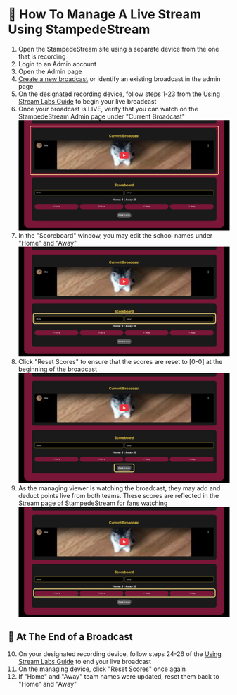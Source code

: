 # 🎦 How To Manage A Live Stream Using StampedeStream 

1. Open the StampedeStream site using a separate device from the one that is recording
2. Login to an Admin account 
3. Open the Admin page 
4. [Create a new broadcast](../Create,Edit,RemoveBroadcasts.md) or identify an existing broadcast in the admin page
5. On the designated recording device, follow steps 1-23 from the [Using Stream Labs Guide](../UsingStreamLabs.md) to begin your live broadcast
6. Once your broadcast is LIVE, verify that you can watch on the StampedeStream Admin page under "Current Broadcast"
    ![alt text](tutorialImages/image-24.png)
7. In the "Scoreboard" window, you may edit the school names under "Home" and "Away"
    ![alt text](tutorialImages/image-25.png)
8. Click "Reset Scores" to ensure that the scores are reset to [0-0] at the beginning of the broadcast
    ![alt text](tutorialImages/image-26.png)
9. As the managing viewer is watching the broadcast, they may add and deduct points live from both teams. These scores are reflected in the Stream page of StampedeStream for fans watching
    ![alt text](tutorialImages/image-27.png)

## 🔴 At The End of a Broadcast
10. On your designated recording device, follow steps 24-26 of the [Using Stream Labs Guide](../UsingStreamLabs.md) to end your live broadcast
11. On the managing device, click "Reset Scores" once again
12. If "Home" and "Away" team names were updated, reset them back to "Home" and "Away"
